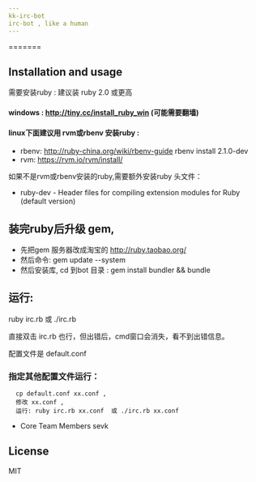 ```yaml
---
kk-irc-bot
irc-bot , like a human
---
```


=======

## Installation and usage

需要安装ruby :
建议装 ruby 2.0 或更高

#### windows : http://tiny.cc/install_ruby_win (可能需要翻墙)

#### linux下面建议用 rvm或rbenv 安装ruby :
* rbenv: http://ruby-china.org/wiki/rbenv-guide
rbenv install 2.1.0-dev
* rvm: https://rvm.io/rvm/install/

如果不是rvm或rbenv安装的ruby,需要额外安装ruby 头文件：
* ruby-dev    - Header files for compiling extension modules for Ruby (default version)

## 装完ruby后升级 gem, 
* 先把gem 服务器改成淘宝的 http://ruby.taobao.org/
* 然后命令: gem update --system
* 然后安装库, cd 到bot 目录 : gem install bundler && bundle

## 运行:
ruby irc.rb 或 ./irc.rb 

直接双击 irc.rb 也行，但出错后，cmd窗口会消失，看不到出错信息。

配置文件是 default.conf

###  指定其他配置文件运行：

      cp default.conf xx.conf ,
      修改 xx.conf ,
      运行: ruby irc.rb xx.conf  或 ./irc.rb xx.conf

* Core Team Members
 sevk

License
-------
MIT

